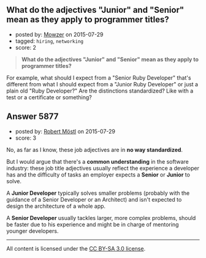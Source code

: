 ## What do the adjectives "Junior" and "Senior" mean as they apply to programmer titles?

- posted by: [Mowzer](https://stackexchange.com/users/1803081/mowzer) on 2015-07-29
- tagged: `hiring`, `networking`
- score: 2

<blockquote>
  <p><strong>What do the adjectives "Junior" and "Senior" mean as they apply to programmer titles?</strong></p>
</blockquote>

<p>For example, what should I expect from a "Senior Ruby Developer" that's different from what I should expect from a "Junior Ruby Developer" or just a plain old "Ruby Developer?" Are the distinctions standardized? Like with a test or a certificate or something?</p>



## Answer 5877

- posted by: [Robert Möstl](https://stackexchange.com/users/1018191/robert-m-stl) on 2015-07-29
- score: 3

<p>No, as far as I know, these job adjectives are in <strong>no way standardized</strong>.</p>

<p>But I would argue that there's a <strong>common understanding</strong> in the software industry: these job title adjectives usually reflect the experience a developer has and the difficulty of tasks an employer expects a <strong>Senior</strong> or <strong>Junior</strong> to solve.</p>

<p>A <strong>Junior Developer</strong> typically solves smaller problems (probably with the guidance of a Senior Developer or an Architect) and isn't expected to design the architecture of a whole app.</p>

<p>A <strong>Senior Developer</strong> usually tackles larger, more complex problems, should be faster due to his experience and might be in charge of mentoring younger developers.</p>




---

All content is licensed under the [CC BY-SA 3.0 license](https://creativecommons.org/licenses/by-sa/3.0/).
